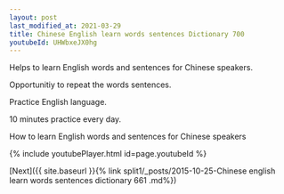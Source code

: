 ```yaml
---
layout: post
last_modified_at: 2021-03-29
title: Chinese English learn words sentences Dictionary 700 
youtubeId: UHWbxeJX0hg
---
```

 
 
Helps to learn English words and sentences for Chinese speakers.

Opportunitiy to repeat the words sentences. 

Practice English language. 
 
10 minutes practice every day. 
 
How to learn English words and sentences for Chinese speakers 
 
{% include youtubePlayer.html id=page.youtubeId %}
 
 
[Next]({{ site.baseurl }}{% link  split1/_posts/2015-10-25-Chinese english learn words sentences dictionary 661 .md%})
 
